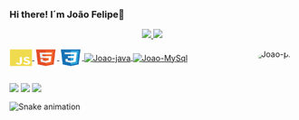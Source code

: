 ### Hi there! I´m João Felipe👋



<div align="center">
  <a href="https://github.com/joaofelipecosta">
  <img height="180em" src="https://github-readme-stats.vercel.app/api?username=joaofelipecosta&show_icons=true&theme=merko&include_all_commits=true&count_private=true"/>
  <img height="180em" src="https://github-readme-stats.vercel.app/api/top-langs/?username=joaofelipecosta&layout=compact&langs_count=7&theme=merko"/>
</div>
  
  <div style="display: inline_block"><br>
  <img align="center" alt="Joao-Js" height="30" width="40" src="https://raw.githubusercontent.com/devicons/devicon/master/icons/javascript/javascript-plain.svg">
  <img align="center" alt="Joao-HTML" height="30" width="40" src="https://raw.githubusercontent.com/devicons/devicon/master/icons/html5/html5-original.svg">
  <img align="center" alt="Joao-CSS" height="30" width="40" src="https://raw.githubusercontent.com/devicons/devicon/master/icons/css3/css3-original.svg">
  <img align="center" alt="Joao-java" height="30" width="40" src="https://cdn.jsdelivr.net/gh/devicons/devicon/icons/java/java-original.svg">
  <img align="center" alt="Joao-MySql" height="30" width="40" src="https://cdn.jsdelivr.net/gh/devicons/devicon/icons/mysql/mysql-plain.svg">
  <img align="right" alt="Joao-pic" height="150" style="border-radius:50px;" src="https://media.discordapp.net/attachments/1016726931091243039/1016727482159861800/picasion.com_e5b56a6a8b302f40b188d70c18835571.gif">
</div>
  
  ##
  
  <div> 
 
 <a href="https://discord.gg/WVnCmytvSB" target="_blank"><img src="https://img.shields.io/badge/Discord-7289DA?style=for-the-badge&logo=discord&logoColor=white" target="_blank"></a> 
  <a href = "mailto:joaofelipecos@gmail.com"><img src="https://img.shields.io/badge/-Gmail-%23333?style=for-the-badge&logo=gmail&logoColor=white"></a>
  <a href="https://www.linkedin.com/in/joão-felipe-costa-2a9abb200/" target="_blank"><img src="https://img.shields.io/badge/-LinkedIn-%230077B5?style=for-the-badge&logo=linkedin&logoColor=white" target="_blank"></a> 
 
  ![Snake animation](https://github.com/joaofelipecosta/joaofelipecosta/blob/output/github-contribution-grid-snake.svg)
 
</div>
  
